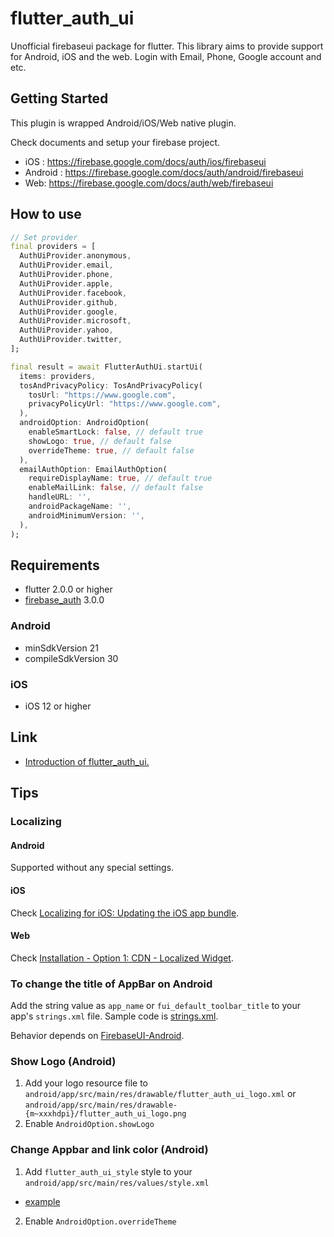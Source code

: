 # flutter_auth_ui

Unofficial firebaseui package for flutter. This library aims to provide support for Android, iOS and the web. Login with Email, Phone, Google account and etc.

## Getting Started

This plugin is wrapped Android/iOS/Web native plugin.

Check documents and setup your firebase project.

* iOS : <https://firebase.google.com/docs/auth/ios/firebaseui>
* Android : <https://firebase.google.com/docs/auth/android/firebaseui>
* Web: <https://firebase.google.com/docs/auth/web/firebaseui>

## How to use

```dart
// Set provider
final providers = [
  AuthUiProvider.anonymous,
  AuthUiProvider.email,
  AuthUiProvider.phone,
  AuthUiProvider.apple,
  AuthUiProvider.facebook,
  AuthUiProvider.github,
  AuthUiProvider.google,
  AuthUiProvider.microsoft,
  AuthUiProvider.yahoo,
  AuthUiProvider.twitter,
];

final result = await FlutterAuthUi.startUi(
  items: providers,
  tosAndPrivacyPolicy: TosAndPrivacyPolicy(
    tosUrl: "https://www.google.com",
    privacyPolicyUrl: "https://www.google.com",
  ),
  androidOption: AndroidOption(
    enableSmartLock: false, // default true
    showLogo: true, // default false
    overrideTheme: true, // default false
  ),
  emailAuthOption: EmailAuthOption(
    requireDisplayName: true, // default true
    enableMailLink: false, // default false
    handleURL: '',
    androidPackageName: '',
    androidMinimumVersion: '',
  ),
);
```

## Requirements

- flutter 2.0.0 or higher
- [firebase_auth](https://pub.dev/packages/firebase_auth) 3.0.0

### Android

- minSdkVersion 21
- compileSdkVersion 30

### iOS

- iOS 12 or higher

## Link

* [Introduction of flutter_auth_ui.](https://koji-1009.medium.com/introduction-of-flutter-auth-ui-ad5895646f3c)

## Tips

### Localizing

#### Android

Supported without any special settings.

#### iOS

Check [Localizing for iOS: Updating the iOS app bundle](https://flutter.dev/docs/development/accessibility-and-localization/internationalization#localizing-for-ios-updating-the-ios-app-bundle).

#### Web

Check [Installation - Option 1: CDN - Localized Widget](https://github.com/firebase/firebaseui-web#localized-widget).

### To change the title of AppBar on Android

Add the string value as `app_name` or `fui_default_toolbar_title` to your app's `strings.xml` file.
Sample code is [strings.xml](https://github.com/koji-1009/flutter_auth_ui/blob/main/flutter_auth_ui/example/android/app/src/main/res/values/strings.xml).

Behavior depends on [FirebaseUI-Android](https://github.com/firebase/FirebaseUI-Android/blob/master/auth/src/main/AndroidManifest.xml).

### Show Logo (Android)

1. Add your logo resource file to `android/app/src/main/res/drawable/flutter_auth_ui_logo.xml` or `android/app/src/main/res/drawable-{m~xxxhdpi}/flutter_auth_ui_logo.png`
2. Enable `AndroidOption.showLogo`

### Change Appbar and link color (Android)

1. Add `flutter_auth_ui_style` style to your `android/app/src/main/res/values/style.xml`
  - [example](https://github.com/koji-1009/flutter_auth_ui/blob/main/flutter_auth_ui/example/android/app/src/main/res/values/styles.xml)
2. Enable `AndroidOption.overrideTheme`
